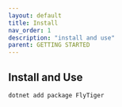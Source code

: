 ```yaml
---
layout: default
title: Install 
nav_order: 1
description: "install and use"
parent: GETTING STARTED
---
```


## Install and Use

```powershell
dotnet add package FlyTiger
```